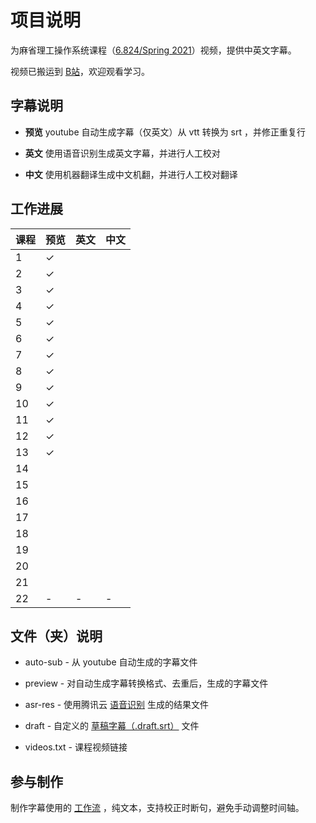 # 项目说明

为麻省理工操作系统课程（[6.824/Spring 2021](https://pdos.csail.mit.edu/6.824/schedule.html)）视频，提供中英文字幕。

视频已搬运到 [B站](https://www.bilibili.com/video/BV16f4y1z7kn/)，欢迎观看学习。

## 字幕说明

- **预览** youtube 自动生成字幕（仅英文）从 vtt 转换为 srt ，并修正重复行

- **英文** 使用语音识别生成英文字幕，并进行人工校对

- **中文** 使用机器翻译生成中文机翻，并进行人工校对翻译

## 工作进展

| 课程 | 预览    | 英文    | 中文    |
| ---- | ------- | ------- | ------- |
| 1    | &check; |         |         |
| 2    | &check; |         |         |
| 3    | &check; |         |         |
| 4    | &check; |         |         |
| 5    | &check; |         |         |
| 6    | &check; |         |         |
| 7    | &check; |         |         |
| 8    | &check; |         |         |
| 9    | &check; |         |         |
| 10   | &check; |         |         |
| 11   | &check; |         |         |
| 12   | &check; |         |         |
| 13   | &check; |         |         |
| 14   |         |         |         |
| 15   |         |         |         |
| 16   |         |         |         |
| 17   |         |         |         |
| 18   |         |         |         |
| 19   |         |         |         |
| 20   |         |         |         |
| 21   |         |         |         |
| 22   | -       | -       | -       |

## 文件（夹）说明

- auto-sub - 从 youtube 自动生成的字幕文件

- preview - 对自动生成字幕转换格式、去重后，生成的字幕文件

- asr-res - 使用腾讯云 [语音识别](https://cloud.tencent.com/document/product/1093/37139) 生成的结果文件

- draft - 自定义的 [草稿字幕（.draft.srt）](https://github.com/mayf09/subtitle-tools/blob/develop/draft.srt.md) 文件

- videos.txt - 课程视频链接

## 参与制作

制作字幕使用的 [工作流](https://github.com/mayf09/subtitle-tools/blob/develop/example/README.md) ，纯文本，支持校正时断句，避免手动调整时间轴。
